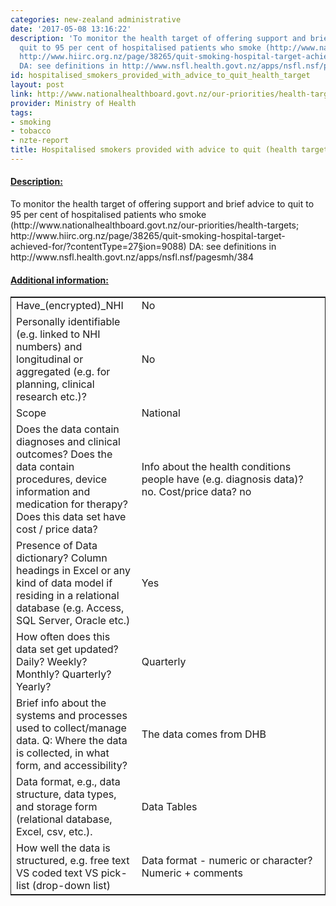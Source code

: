 ```yaml
---
categories: new-zealand administrative
date: '2017-05-08 13:16:22'
description: 'To monitor the health target of offering support and brief advice to
  quit to 95 per cent of hospitalised patients who smoke (http://www.nationalhealthboard.govt.nz/our-priorities/health-targets;
  http://www.hiirc.org.nz/page/38265/quit-smoking-hospital-target-achieved-for/?contentType=27&section=9088)
  DA: see definitions in http://www.nsfl.health.govt.nz/apps/nsfl.nsf/pagesmh/384'
id: hospitalised_smokers_provided_with_advice_to_quit_health_target
layout: post
link: http://www.nationalhealthboard.govt.nz/our-priorities/health-targets
provider: Ministry of Health
tags:
- smoking
- tobacco
- nzte-report
title: Hospitalised smokers provided with advice to quit (health target)
---
```



 <h4> <u>Description:</u> </h4>
To monitor the health target of offering support and brief advice to quit to 95 per cent of hospitalised patients who smoke (http://www.nationalhealthboard.govt.nz/our-priorities/health-targets; http://www.hiirc.org.nz/page/38265/quit-smoking-hospital-target-achieved-for/?contentType=27&section=9088) DA: see definitions in http://www.nsfl.health.govt.nz/apps/nsfl.nsf/pagesmh/384
 <h4> <u>Additional information:</u> </h4>
 <table style="border: 1px solid">
 <tr> <td width="40%">Have_(encrypted)_NHI</td> <td>No</td> </tr>
 <tr> <td width="40%">Personally identifiable (e.g. linked to NHI numbers) and longitudinal or aggregated (e.g. for planning, clinical research etc.)?</td> <td>No</td> </tr>
 <tr> <td width="40%">Scope</td> <td>National</td> </tr>
 <tr> <td width="40%">Does the data contain diagnoses and clinical outcomes?
Does the data contain procedures, device information and medication for therapy?
Does this data set have cost / price data?</td> <td>Info about the health conditions people have (e.g. diagnosis data)? no. Cost/price data? no</td> </tr>
 <tr> <td width="40%">Presence of Data dictionary? Column headings in Excel or any kind of data model if residing in a relational database (e.g. Access, SQL Server, Oracle etc.) </td> <td>Yes</td> </tr>
 <tr> <td width="40%">How often does this data set get updated? Daily? Weekly? Monthly? Quarterly? Yearly?</td> <td>Quarterly</td> </tr>
 <tr> <td width="40%">Brief info about the systems and processes used to collect/manage data. Q: Where the data is collected, in what form, and accessibility?</td> <td>The data comes from DHB</td> </tr>
 <tr> <td width="40%">Data format, e.g., data structure, data types, and storage form (relational database, Excel, csv, etc.).</td> <td>Data Tables</td> </tr>
 <tr> <td width="40%">How well the data is structured, e.g. free text VS coded text VS pick-list (drop-down list)</td> <td>Data format - numeric or character? Numeric + comments</td> </tr>
 </table>